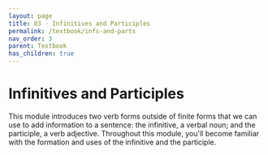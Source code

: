 ```yaml
---
layout: page
title: 03 - Infinitives and Participles
permalink: /textbook/infs-and-parts
nav_order: 3
parent: Textbook
has_children: true
---
```


# Infinitives and Participles

This module introduces two verb forms outside of finite forms that we can use to add information to a sentence: the infinitive, a verbal noun; and the participle, a verb adjective. Throughout this module, you'll become familiar with the formation and uses of the infinitive and the participle.
